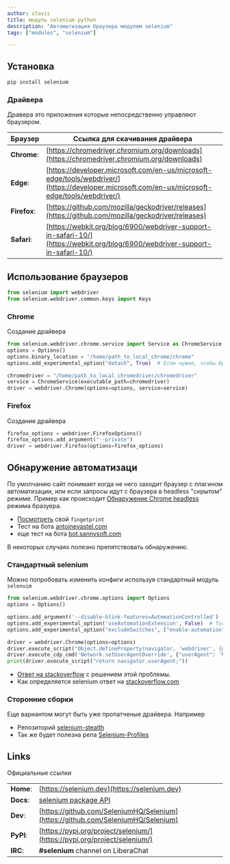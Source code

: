 ```yaml
---
author: stavis
title: модуль selenium python
description: "Автоматизация браузера модулем selenium"
tags: ["modules", "selenium"]

---
```

## Установка

```sh
pip install selenium
```
### Драйвера

Дравера это приложения которые непосредственно управляют браузером.

| Браузер  | Ссылка для скачивания драйвера  |
|---|---|
|**Chrome**:|[https://chromedriver.chromium.org/downloads](https://chromedriver.chromium.org/downloads)|
|**Edge**:|[https://developer.microsoft.com/en-us/microsoft-edge/tools/webdriver/](https://developer.microsoft.com/en-us/microsoft-edge/tools/webdriver/)|
|**Firefox**:|[https://github.com/mozilla/geckodriver/releases](https://github.com/mozilla/geckodriver/releases)|
|**Safari**:|[https://webkit.org/blog/6900/webdriver-support-in-safari-10/](https://webkit.org/blog/6900/webdriver-support-in-safari-10/)|


## Использование браузеров

```python
from selenium import webdriver
from selenium.webdriver.common.keys import Keys
```

### Chrome

Создание драйвера

```py
from selenium.webdriver.chrome.service import Service as ChromeService
options = Options()
options.binary_location = "/home/path_to_local_chrome/chrome"
options.add_experimental_option("detach", True)  # Если нужно, чтобы браузер на закрывался после выполнения скрипта

chromedriver = "/home/path_to_local_chromedriver/chromedriver"
service = ChromeService(executable_path=chromedriver)
driver = webdriver.Chrome(options=options, service=service)
```

### Firefox

Создание драйвера

```py
firefox_options = webdriver.FirefoxOptions()
firefox_options.add_argument("--private")
driver = webdriver.Firefox(options=firefox_options)
```

## Обнаружение автоматизаци

По умолчанию сайт понимает когда не него заходит браузер с плагином автоматизации, или если запросы идут с браузера в headless "скрытом" режиме. Пример как происходит [Обнаружение Chrome headless](https://antoinevastel.com/bot%20detection/2018/01/17/detect-chrome-headless-v2.html) режима бразуера.

- [Посмотреть](https://antoinevastel.com/bots/) свой `fingetprint`
- Тест на бота [antoinevastel.com](https://antoinevastel.com/bots/datadome)
- еще тест на бота [bot.sannysoft.com](https://bot.sannysoft.com/)

В некоторых случаях полезно препятствовать обнаружению.

### Стандартный selenium

Можно попробовать изменить конфиги используя стандартный модуль `selenuim`


```py
from selenium.webdriver.chrome.options import Options
options = Options()

options.add_argument('--disable-blink-features=AutomationControlled')
options.add_experimental_option('useAutomationExtension', False)  # Turn-off useAutomationExtension
options.add_experimental_option("excludeSwitches", ["enable-automation"])  # Exclude the collection of enable-automation switches

driver = webdriver.Chrome(options=options)
driver.execute_script("Object.defineProperty(navigator, 'webdriver', {get: () => undefined})")
driver.execute_cdp_cmd('Network.setUserAgentOverride', {"userAgent": 'Mozilla/5.0 (Windows NT 10.0; Win64; x64) AppleWebKit/537.36 (KHTML, like Gecko) Chrome/83.0.4103.53 Safari/537.36'})
print(driver.execute_script("return navigator.userAgent;"))
```

- [Ответ на stackoverflow](https://stackoverflow.com/questions/53039551/selenium-webdriver-modifying-navigator-webdriver-flag-to-prevent-selenium-detec/53040904#53040904) с решением этой проблемы.
- Как определяется selenium ответ на [stackoverflow.com](https://stackoverflow.com/questions/33225947/can-a-website-detect-when-you-are-using-selenium-with-chromedriver?noredirect=1&lq=1)

### Сторонние сборки

Еще вариантом могут быть уже пропатченые драйвера. Например 

- Репозиторий [selenium-stealth](https://github.com/diprajpatra/selenium-stealth)
- Так же будет полезна репа [Selenium-Profiles](https://github.com/kaliiiiiiiiii/Selenium-Profiles)


## Links

Официальные ссылки

|   |   |
|---|---|
|**Home**:|[https://selenium.dev](https://selenium.dev)|
|**Docs**:|[selenium package API](https://seleniumhq.github.io/selenium/docs/api/py/api.html)|
|**Dev**:|[https://github.com/SeleniumHQ/Selenium](https://github.com/SeleniumHQ/Selenium)|
|**PyPI**:|[https://pypi.org/project/selenium/](https://pypi.org/project/selenium/)|
|**IRC**:|**#selenium** channel on LiberaChat|
